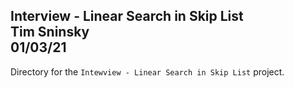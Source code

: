 **Interview - Linear Search in Skip List**\
Tim Sninsky\
01/03/21
---
Directory for the `Intewview - Linear Search in Skip List` project.

